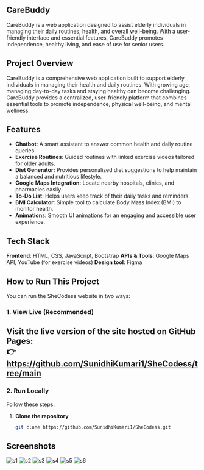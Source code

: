 ## CareBuddy

CareBuddy is a web application designed to assist elderly individuals in managing their daily routines, health, and overall well-being. With a user-friendly interface and essential features, CareBuddy promotes independence, healthy living, and ease of use for senior users.

## Project Overview

CareBuddy is a comprehensive web application built to support elderly individuals in managing their health and daily routines. With growing age, managing day-to-day tasks and staying healthy can become challenging. CareBuddy provides a centralized, user-friendly platform that combines essential tools to promote independence, physical well-being, and mental wellness.

## Features

- **Chatbot**: A smart assistant to answer common health and daily routine queries.
- **Exercise Routines**: Guided routines with linked exercise videos tailored for older adults.
- **Diet Generator:** Provides personalized diet suggestions to help maintain a balanced and nutritious lifestyle.
- **Google Maps Integration:** Locate nearby hospitals, clinics, and pharmacies easily.
- **To-Do List**: Helps users keep track of their daily tasks and reminders.
- **BMI Calculator**: Simple tool to calculate Body Mass Index (BMI) to monitor health.
- **Animation**s: Smooth UI animations for an engaging and accessible user experience.


## Tech Stack

**Frontend**: HTML, CSS, JavaScript, Bootstrap
**APIs & Tools**: Google Maps API, YouTube (for exercise videos)
**Design tool**: Figma

## How to Run This Project

You can run the SheCodess website in two ways:

### 1. View Live (Recommended)
Visit the live version of the site hosted on GitHub Pages:  
👉 
https://github.com/SunidhiKumari1/SheCodess/tree/main
---

###  2. Run Locally

Follow these steps:

1. **Clone the repository**
   ```bash
   git clone https://github.com/SunidhiKumari1/SheCodess.git

##  Screenshots
![s1](https://github.com/sakshipriya10/SheCodess/blob/main/Screenshot%202025-04-13%20151702.png)
![s2]()
![s3]()
![s4]()
![s5]()
![s6]()


   
   
   
